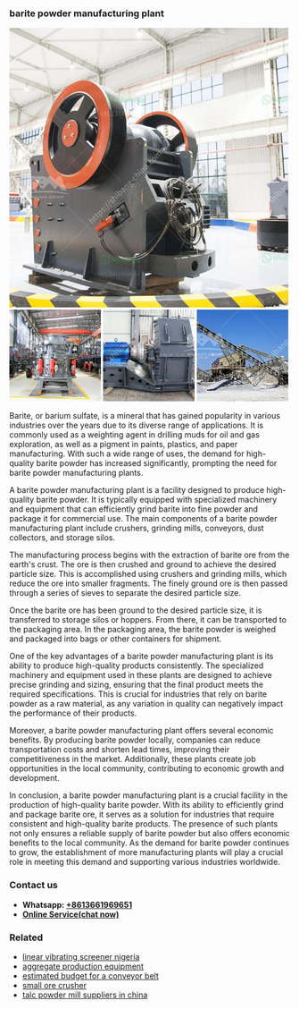 <h3>barite powder manufacturing plant</h3><img src='1704791252.jpg' alt=''><p>Barite, or barium sulfate, is a mineral that has gained popularity in various industries over the years due to its diverse range of applications. It is commonly used as a weighting agent in drilling muds for oil and gas exploration, as well as a pigment in paints, plastics, and paper manufacturing. With such a wide range of uses, the demand for high-quality barite powder has increased significantly, prompting the need for barite powder manufacturing plants.</p><p>A barite powder manufacturing plant is a facility designed to produce high-quality barite powder. It is typically equipped with specialized machinery and equipment that can efficiently grind barite into fine powder and package it for commercial use. The main components of a barite powder manufacturing plant include crushers, grinding mills, conveyors, dust collectors, and storage silos.</p><p>The manufacturing process begins with the extraction of barite ore from the earth's crust. The ore is then crushed and ground to achieve the desired particle size. This is accomplished using crushers and grinding mills, which reduce the ore into smaller fragments. The finely ground ore is then passed through a series of sieves to separate the desired particle size.</p><p>Once the barite ore has been ground to the desired particle size, it is transferred to storage silos or hoppers. From there, it can be transported to the packaging area. In the packaging area, the barite powder is weighed and packaged into bags or other containers for shipment.</p><p>One of the key advantages of a barite powder manufacturing plant is its ability to produce high-quality products consistently. The specialized machinery and equipment used in these plants are designed to achieve precise grinding and sizing, ensuring that the final product meets the required specifications. This is crucial for industries that rely on barite powder as a raw material, as any variation in quality can negatively impact the performance of their products.</p><p>Moreover, a barite powder manufacturing plant offers several economic benefits. By producing barite powder locally, companies can reduce transportation costs and shorten lead times, improving their competitiveness in the market. Additionally, these plants create job opportunities in the local community, contributing to economic growth and development.</p><p>In conclusion, a barite powder manufacturing plant is a crucial facility in the production of high-quality barite powder. With its ability to efficiently grind and package barite ore, it serves as a solution for industries that require consistent and high-quality barite products. The presence of such plants not only ensures a reliable supply of barite powder but also offers economic benefits to the local community. As the demand for barite powder continues to grow, the establishment of more manufacturing plants will play a crucial role in meeting this demand and supporting various industries worldwide.</p><h3>Contact us</h3><ul><li><strong>Whatsapp:&nbsp;<a href="https://wa.me/8613661969651">+8613661969651</a></strong></li><li><a href="https://swt.shibang-china.com/?git&amp;zhl&amp;barite powder manufacturing plant"><strong>Online Service(chat now)</strong></a></li></ul><h3>Related</h3><ul><li><a href='linear vibrating screener nigeria.md'>linear vibrating screener nigeria</a></li><li><a href='aggregate production equipment.md'>aggregate production equipment</a></li><li><a href='estimated budget for a conveyor belt.md'>estimated budget for a conveyor belt</a></li><li><a href='small ore crusher.md'>small ore crusher</a></li><li><a href='talc powder mill suppliers in china.md'>talc powder mill suppliers in china</a></li></ul>